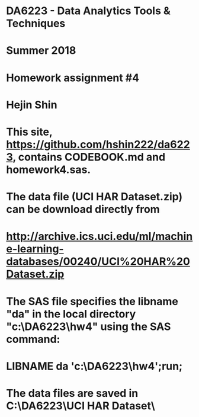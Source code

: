 # DA6223 - Data Analytics Tools & Techniques
# Summer 2018
# Homework assignment #4 
# Hejin Shin 
#
# This site, https://github.com/hshin222/da6223, contains CODEBOOK.md and homework4.sas. 
# The data file (UCI HAR Dataset.zip) can be download directly from 
# http://archive.ics.uci.edu/ml/machine-learning-databases/00240/UCI%20HAR%20Dataset.zip
#
# The SAS file specifies the libname "da" in the local directory "c:\DA6223\hw4" using the SAS command:
# LIBNAME da 'c:\DA6223\hw4';run;
#
# The data files are saved in C:\DA6223\UCI HAR Dataset\
